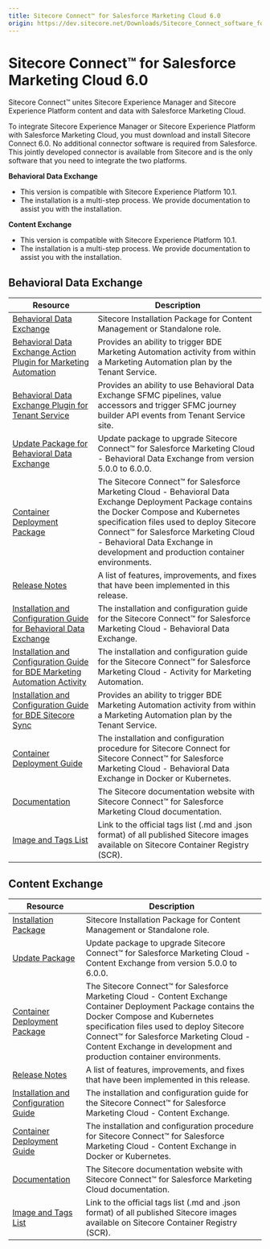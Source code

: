 ```yaml
---
title: Sitecore Connect™ for Salesforce Marketing Cloud 6.0
origin: https://dev.sitecore.net/Downloads/Sitecore_Connect_software_for_Salesforce_Marketing_Cloud/1x/Sitecore_Connect_software_for_Salesforce_Marketing_Cloud_60
---
```


# Sitecore Connect™ for Salesforce Marketing Cloud 6.0

Sitecore Connect™ unites Sitecore Experience Manager and Sitecore Experience Platform content and data with Salesforce Marketing Cloud.

To integrate Sitecore Experience Manager or Sitecore Experience Platform with Salesforce Marketing Cloud, you must download and install Sitecore Connect 6.0. No additional connector software is required from Salesforce. This jointly developed connector is available from Sitecore and is the only software that you need to integrate the two platforms.

**Behavioral Data Exchange**

-   This version is compatible with Sitecore Experience Platform 10.1.
-   The installation is a multi-step process. We provide documentation to assist you with the installation.

**Content Exchange**

-   This version is compatible with Sitecore Experience Platform 10.1.
-   The installation is a multi-step process. We provide documentation to assist you with the installation.

## Behavioral Data Exchange

 | Resource | Description |
 | --- | --- |
 | [Behavioral Data Exchange](https://sitecoredev.azureedge.net/~/media/30EF860BA2B343469FF5835A2DB9688B.ashx?date=20210510T145625) | Sitecore Installation Package for Content Management or Standalone role. |
 | [Behavioral Data Exchange Action Plugin for Marketing Automation](https://sitecoredev.azureedge.net/~/media/F55985421F29422A9C4A6BA08FFD2EC0.ashx?date=20210510T145744) | Provides an ability to trigger BDE Marketing Automation activity from within a Marketing Automation plan by the Tenant Service. |
 | [Behavioral Data Exchange Plugin for Tenant Service](https://sitecoredev.azureedge.net/~/media/6B43B0D2245E40BC950FAF81905F1E33.ashx?date=20210510T145841) | Provides an ability to use Behavioral Data Exchange SFMC pipelines, value accessors and trigger SFMC journey builder API events from Tenant Service site. |
 | [Update Package for Behavioral Data Exchange](https://sitecoredev.azureedge.net/~/media/2675D6A392E74018B5C24945F141A7DD.ashx?date=20210510T145938) | Update package to upgrade Sitecore Connect™ for Salesforce Marketing Cloud - Behavioral Data Exchange from version 5.0.0 to 6.0.0. |
 | [Container Deployment Package](https://github.com/Sitecore/container-deployment/releases/tag/sfmcbde%2F6.0.0.00389.28) | The Sitecore Connect™ for Salesforce Marketing Cloud - Behavioral Data Exchange Deployment Package contains the Docker Compose and Kubernetes specification files used to deploy Sitecore Connect™ for Salesforce Marketing Cloud - Behavioral Data Exchange in development and production container environments. |
 | [Release Notes](https://dev.sitecore.net:443/downloads/Sitecore%20Connect%20software%20for%20Salesforce%20Marketing%20Cloud/1x/Sitecore%20Connect%20software%20for%20Salesforce%20Marketing%20Cloud%2060/Release%20Notes%20%20BDE) | A list of features, improvements, and fixes that have been implemented in this release. |
 | [Installation and Configuration Guide for Behavioral Data Exchange](https://sitecoredev.azureedge.net/~/media/5184E20AA3014F1EAF1A54E392A4FC94.ashx?date=20211001T165055) | The installation and configuration guide for the Sitecore Connect™ for Salesforce Marketing Cloud - Behavioral Data Exchange. |
 | [Installation and Configuration Guide for BDE Marketing Automation Activity](https://sitecoredev.azureedge.net/~/media/6A5B9A308BE34B6488C5E9F5B32F920C.ashx?date=20211001T165055) | The installation and configuration guide for the Sitecore Connect™ for Salesforce Marketing Cloud - Activity for Marketing Automation. |
 | [Installation and Configuration Guide for BDE Sitecore Sync](https://sitecoredev.azureedge.net/~/media/455F22F60401486694A7A7B44689E6E0.ashx?date=20210510T150431) | Provides an ability to trigger BDE Marketing Automation activity from within a Marketing Automation plan by the Tenant Service. |
 | [Container Deployment Guide](https://sitecoredev.azureedge.net/~/media/FB879A9DCE954CC4BCC94084947A2AB8.ashx?date=20210510T150456) | The installation and configuration procedure for Sitecore Connect for Sitecore Connect™ for Salesforce Marketing Cloud - Behavioral Data Exchange in Docker or Kubernetes. |
 | [Documentation](https://doc.sitecore.com/developers/salesforce-marketing-cloud/60/sitecore-connect-for-salesforce-marketing-cloud/en/sitecore-connect-for-salesforce-marketing-cloud.html) | The Sitecore documentation website with Sitecore Connect™ for Salesforce Marketing Cloud documentation. |
 | [Image and Tags List](https://github.com/Sitecore/docker-images/tree/master/tags) | Link to the official tags list (.md and .json format) of all published Sitecore images available on Sitecore Container Registry (SCR). |

## Content Exchange

 | Resource | Description |
 | --- | --- |
 | [Installation Package](https://sitecoredev.azureedge.net/~/media/263986A530834EE2B12811A8A1CEA95E.ashx?date=20210510T151502) | Sitecore Installation Package for Content Management or Standalone role. |
 | [Update Package](https://sitecoredev.azureedge.net/~/media/375B5E697FFE49DA99EBEACC88971869.ashx?date=20210510T151619) | Update package to upgrade Sitecore Connect™ for Salesforce Marketing Cloud - Content Exchange from version 5.0.0 to 6.0.0. |
 | [Container Deployment Package](https://github.com/Sitecore/container-deployment/releases/tag/sfmcce%2F6.0.0.00191.119) | The Sitecore Connect™ for Salesforce Marketing Cloud - Content Exchange Container Deployment Package contains the Docker Compose and Kubernetes specification files used to deploy Sitecore Connect™ for Salesforce Marketing Cloud - Content Exchange in development and production container environments. |
 | [Release Notes](https://dev.sitecore.net:443/downloads/Sitecore%20Connect%20software%20for%20Salesforce%20Marketing%20Cloud/1x/Sitecore%20Connect%20software%20for%20Salesforce%20Marketing%20Cloud%2060/Release%20Notes%20%20CE) | A list of features, improvements, and fixes that have been implemented in this release. |
 | [Installation and Configuration Guide](https://sitecoredev.azureedge.net/~/media/677AE90010634A75B5E7CF20D237BF64.ashx?date=20210510T151805) | The installation and configuration guide for the Sitecore Connect™ for Salesforce Marketing Cloud - Content Exchange. |
 | [Container Deployment Guide](https://sitecoredev.azureedge.net/~/media/3A4E9B6A23844CA3BB9B53B633EDECDA.ashx?date=20210929T210049) | The installation and configuration procedure for Sitecore Connect™ for Salesforce Marketing Cloud - Content Exchange in Docker or Kubernetes. |
 | [Documentation](https://doc.sitecore.com/developers/salesforce-marketing-cloud/60/sitecore-connect-for-salesforce-marketing-cloud/en/sitecore-connect-for-salesforce-marketing-cloud.html) | The Sitecore documentation website with Sitecore Connect™ for Salesforce Marketing Cloud documentation. |
 | [Image and Tags List](https://github.com/Sitecore/docker-images/tree/master/tags) | Link to the official tags list (.md and .json format) of all published Sitecore images available on Sitecore Container Registry (SCR). |